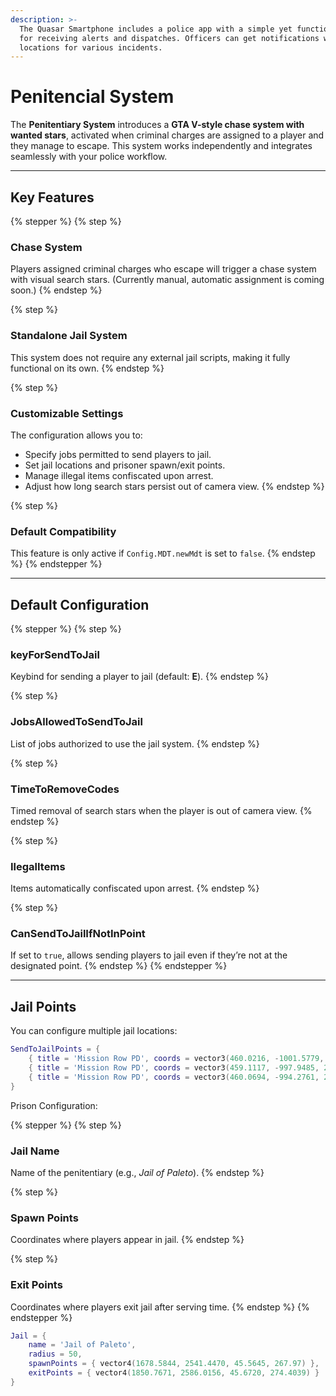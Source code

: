 ```yaml
---
description: >-
  The Quasar Smartphone includes a police app with a simple yet functional MDT
  for receiving alerts and dispatches. Officers can get notifications with
  locations for various incidents.
---
```


# Penitencial System

The **Penitentiary System** introduces a **GTA V-style chase system with wanted stars**, activated when criminal charges are assigned to a player and they manage to escape. This system works independently and integrates seamlessly with your police workflow.

***

## Key Features

{% stepper %}
{% step %}
### Chase System

Players assigned criminal charges who escape will trigger a chase system with visual search stars. (Currently manual, automatic assignment is coming soon.)
{% endstep %}

{% step %}
### Standalone Jail System

This system does not require any external jail scripts, making it fully functional on its own.
{% endstep %}

{% step %}
### Customizable Settings

The configuration allows you to:

* Specify jobs permitted to send players to jail.
* Set jail locations and prisoner spawn/exit points.
* Manage illegal items confiscated upon arrest.
* Adjust how long search stars persist out of camera view.
{% endstep %}

{% step %}
### Default Compatibility

This feature is only active if `Config.MDT.newMdt` is set to `false`.
{% endstep %}
{% endstepper %}

***

## Default Configuration

{% stepper %}
{% step %}
### keyForSendToJail

Keybind for sending a player to jail (default: **E**).
{% endstep %}

{% step %}
### JobsAllowedToSendToJail

List of jobs authorized to use the jail system.
{% endstep %}

{% step %}
### TimeToRemoveCodes

Timed removal of search stars when the player is out of camera view.
{% endstep %}

{% step %}
### IlegalItems

Items automatically confiscated upon arrest.
{% endstep %}

{% step %}
### CanSendToJailIfNotInPoint

If set to `true`, allows sending players to jail even if they’re not at the designated point.
{% endstep %}
{% endstepper %}

***

## **Jail Points**

You can configure multiple jail locations:

```lua
SendToJailPoints = {
    { title = 'Mission Row PD', coords = vector3(460.0216, -1001.5779, 24.9149) },
    { title = 'Mission Row PD', coords = vector3(459.1117, -997.9485, 24.9149) },
    { title = 'Mission Row PD', coords = vector3(460.0694, -994.2761, 24.9149) }
}
```

Prison Configuration:

{% stepper %}
{% step %}
### **Jail Name**

Name of the penitentiary (e.g., _Jail of Paleto_).
{% endstep %}

{% step %}
### **Spawn Points**

Coordinates where players appear in jail.
{% endstep %}

{% step %}
### **Exit Points**

Coordinates where players exit jail after serving time.
{% endstep %}
{% endstepper %}

```lua
Jail = {
    name = 'Jail of Paleto',
    radius = 50,
    spawnPoints = { vector4(1678.5844, 2541.4470, 45.5645, 267.97) },
    exitPoints = { vector4(1850.7671, 2586.0156, 45.6720, 274.4039) }
}
```
